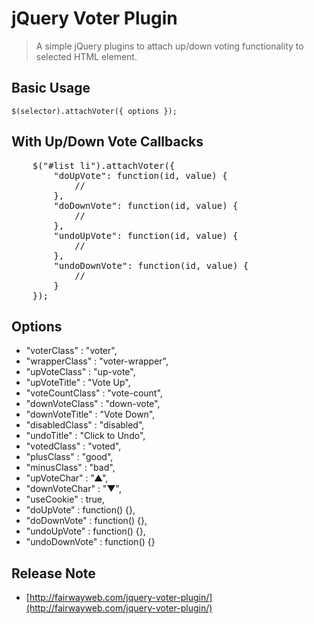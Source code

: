 jQuery Voter Plugin
=============

> A simple jQuery plugins to attach up/down voting functionality to selected HTML element.

Basic Usage
-------------

<code>$(selector).attachVoter({ options });</code>

With Up/Down Vote Callbacks
-------------

<pre>
	$("#list li").attachVoter({
		"doUpVote": function(id, value) {
			//
		},
		"doDownVote": function(id, value) {
			//
		},
		"undoUpVote": function(id, value) {
			//
		},
		"undoDownVote": function(id, value) {
			//
		}
	});
</pre>

Options
-------------

* "voterClass"      : "voter",
* "wrapperClass"    : "voter-wrapper",
* "upVoteClass"     : "up-vote",
* "upVoteTitle"     : "Vote Up",
* "voteCountClass"  : "vote-count",
* "downVoteClass"   : "down-vote",
* "downVoteTitle"   : "Vote Down",
* "disabledClass"   : "disabled",
* "undoTitle"       : "Click to Undo",
* "votedClass"      : "voted",
* "plusClass"       : "good",
* "minusClass"      : "bad",
* "upVoteChar"      : "▲",
* "downVoteChar"    : "▼",
* "useCookie"       : true,
* "doUpVote"        : function() {},
* "doDownVote"      : function() {},
* "undoUpVote"      : function() {},
* "undoDownVote"    : function() {}

Release Note
-------------
* [http://fairwayweb.com/jquery-voter-plugin/](http://fairwayweb.com/jquery-voter-plugin/)